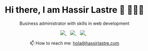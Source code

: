 <h1 align='center'>
  Hi there, I am Hassir Lastre 💼 👨🏽‍💻
</h1>
<p align='center'>
  Business administrator with skills in web development
</p>


<p align='center'>
  
  <a href="https://www.linkedin.com/in/hassirlastre/">
    <img src="https://img.shields.io/badge/linkedin-%230077B5.svg?&style=for-the-badge&logo=linkedin&logoColor=white" />
  </a>&nbsp;&nbsp;
  <a href="https://twitter.com/HassirLastre">
    <img src="https://img.shields.io/badge/Twitter-1DA1F2?style=for-the-badge&logo=twitter&logoColor=white"/>
  </a>&nbsp;&nbsp;
  <a href="https://www.instagram.com/hassirlastre/">
    <img src="https://img.shields.io/badge/instagram-%23E4405F.svg?&style=for-the-badge&logo=instagram&logoColor=white"/>        
  </a>&nbsp;&nbsp;
  
</p>

<p align='center'>
  📫 How to reach me: <a href='mailto:hola@hassirlastre.com'>hola@hassirlastre.com</a>  
</p>

